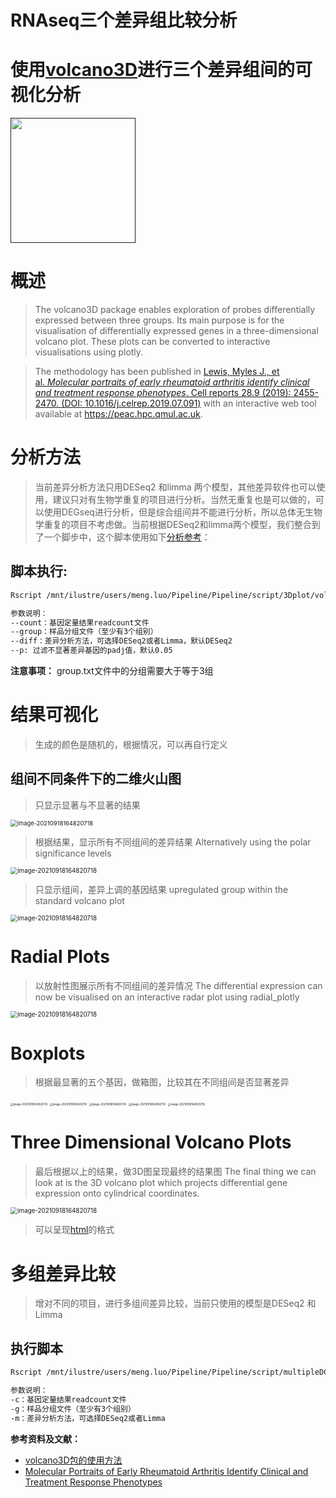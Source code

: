 # RNAseq三个差异组比较分析


# 使用[volcano3D](https://github.com/KatrionaGoldmann/volcano3D)进行三个差异组间的可视化分析

[<img src="volcano__3D.png" height="200"/>]()

# 概述

> The volcano3D package enables exploration of probes differentially
expressed between three groups. Its main purpose is for the visualisation 
of differentially expressed genes in a three-dimensional volcano plot. 
These plots can be converted to interactive visualisations using plotly.

> The methodology has been published in [Lewis, Myles J., et al. *Molecular portraits of early
rheumatoid arthritis identify clinical and treatment response
phenotypes*. Cell reports 28.9 (2019): 2455-2470. (DOI:
10.1016/j.celrep.2019.07.091)](https://doi.org/10.1016/j.celrep.2019.07.091)
with an interactive web tool available at <https://peac.hpc.qmul.ac.uk>.

# 分析方法 

> 当前差异分析方法只用DESeq2 和limma 两个模型，其他差异软件也可以使用，建议只对有生物学重复的项目进行分析。当然无重复也是可以做的，可以使用DEGseq进行分析，但是综合组间并不能进行分析，所以总体无生物学重复的项目不考虑做。当前根据DESeq2和limma两个模型，我们整合到了一个脚步中，这个脚本使用如下[分析参考](https://katrionagoldmann.github.io/volcano3D/articles/Extended_Vignette.html)：

## 脚本执行:



```bash
Rscript /mnt/ilustre/users/meng.luo/Pipeline/Pipeline/script/3Dplot/volcano3d.R --count gene.count.txt  --group group.txt  --diff  DESeq2  --p 0.05

参数说明：
--count：基因定量结果readcount文件
--group：样品分组文件（至少有3个组别）
--diff：差异分析方法，可选择DESeq2或者Limma，默认DESeq2
--p: 过滤不显著差异基因的padj值，默认0.05
```
**注意事项：** group.txt文件中的分组需要大于等于3组



# 结果可视化

> 生成的颜色是随机的，根据情况，可以再自行定义

## 组间不同条件下的二维火山图

> 只显示显著与不显著的结果
> 
<img src="volcano2D_type1.png" alt="image-20210918164820718"  style="zoom:67%;" />

> 根据结果，显示所有不同组间的差异结果
> Alternatively using the polar significance levels
> 
<img src="volcano2D_type2.png" alt="image-20210918164820718"  style="zoom:70%;" />

> 只显示组间，差异上调的基因结果
> upregulated group within the standard volcano plot
> 
<img src="volcano2D_type2.png" alt="image-20210918164820718"  style="zoom:70%;" />




>


# Radial Plots

> 以放射性图展示所有不同组间的差异情况
> The differential expression can now be visualised on an interactive radar plot using radial_plotly
> 
<img src="Radiol_volcano.jpg" alt="image-20210918164820718"  style="zoom:70%;" />


# Boxplots

> 根据最显著的五个基因，做箱图，比较其在不同组间是否显著差异


<img src="AT1G69880.box.png" alt="image-20210918164820718"  style="zoom:30%;" />
<img src="AT2G01422.box.png" alt="image-20210918164820718"  style="zoom:30%;" />
<img src="AT2G29350.box.png" alt="image-20210918164820718"  style="zoom:30%;" />
<img src="AT2G33380.box.png" alt="image-20210918164820718"  style="zoom:30%;" />
<img src="AT4G02280.box.png" alt="image-20210918164820718"  style="zoom:30%;" />


# Three Dimensional Volcano Plots

> 最后根据以上的结果，做3D图呈现最终的结果图
> The final thing we can look at is the 3D volcano plot which projects differential gene expression onto cylindrical coordinates.
>
<img src="volcano_3D.png" alt="image-20210918164820718"  style="zoom:70%;" />


> 可以呈现[html](volcano_3D.html)的格式


# 多组差异比较 

> 增对不同的项目，进行多组间差异比较，当前只使用的模型是DESeq2 和 Limma 

## 执行脚本 


```bash
Rscript /mnt/ilustre/users/meng.luo/Pipeline/Pipeline/script/multipleDGEs/test/multipleDGEs.R -c readcount.txt -g group.txt -m Limma 

参数说明：
-c：基因定量结果readcount文件
-g：样品分组文件（至少有3个组别）
-m：差异分析方法，可选择DESeq2或者Limma 

```


**参考资料及文献：**

- [volcano3D包的使用方法](https://katrionagoldmann.github.io/volcano3D/index.html)
- [Molecular Portraits of Early Rheumatoid Arthritis Identify Clinical and Treatment Response Phenotypes](https://www.cell.com/cell-reports/fulltext/S2211-1247(19)31007-1?_returnURL=https%3A%2F%2Flinkinghub.elsevier.com%2Fretrieve%2Fpii%2FS2211124719310071%3Fshowall%3Dtrue)



